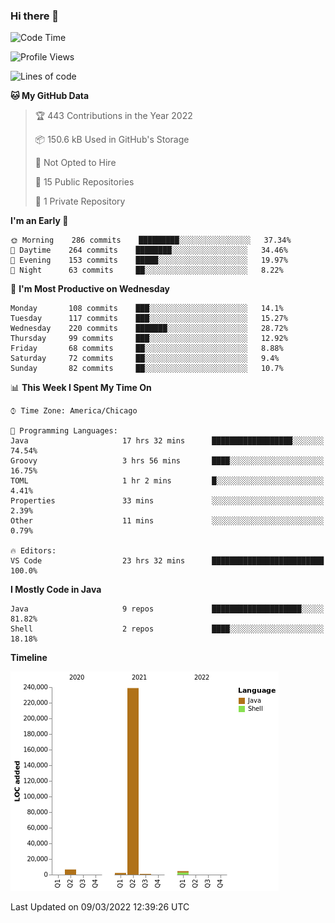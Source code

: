 ### Hi there 👋


<!--START_SECTION:waka-->
![Code Time](http://img.shields.io/badge/Code%20Time-2%2C132%20hrs%2046%20mins-blue)

![Profile Views](http://img.shields.io/badge/Profile%20Views-21-blue)

![Lines of code](https://img.shields.io/badge/From%20Hello%20World%20I%27ve%20Written-253%20Thousand%20lines%20of%20code-blue)

**🐱 My GitHub Data** 

> 🏆 443 Contributions in the Year 2022
 > 
> 📦 150.6 kB Used in GitHub's Storage 
 > 
> 🚫 Not Opted to Hire
 > 
> 📜 15 Public Repositories 
 > 
> 🔑 1 Private Repository 
 > 
**I'm an Early 🐤** 

```text
🌞 Morning    286 commits    █████████░░░░░░░░░░░░░░░░   37.34% 
🌆 Daytime    264 commits    ████████░░░░░░░░░░░░░░░░░   34.46% 
🌃 Evening    153 commits    █████░░░░░░░░░░░░░░░░░░░░   19.97% 
🌙 Night      63 commits     ██░░░░░░░░░░░░░░░░░░░░░░░   8.22%

```
📅 **I'm Most Productive on Wednesday** 

```text
Monday       108 commits    ███░░░░░░░░░░░░░░░░░░░░░░   14.1% 
Tuesday      117 commits    ███░░░░░░░░░░░░░░░░░░░░░░   15.27% 
Wednesday    220 commits    ███████░░░░░░░░░░░░░░░░░░   28.72% 
Thursday     99 commits     ███░░░░░░░░░░░░░░░░░░░░░░   12.92% 
Friday       68 commits     ██░░░░░░░░░░░░░░░░░░░░░░░   8.88% 
Saturday     72 commits     ██░░░░░░░░░░░░░░░░░░░░░░░   9.4% 
Sunday       82 commits     ██░░░░░░░░░░░░░░░░░░░░░░░   10.7%

```


📊 **This Week I Spent My Time On** 

```text
⌚︎ Time Zone: America/Chicago

💬 Programming Languages: 
Java                     17 hrs 32 mins      ██████████████████░░░░░░░   74.54% 
Groovy                   3 hrs 56 mins       ████░░░░░░░░░░░░░░░░░░░░░   16.75% 
TOML                     1 hr 2 mins         █░░░░░░░░░░░░░░░░░░░░░░░░   4.41% 
Properties               33 mins             ░░░░░░░░░░░░░░░░░░░░░░░░░   2.39% 
Other                    11 mins             ░░░░░░░░░░░░░░░░░░░░░░░░░   0.79%

🔥 Editors: 
VS Code                  23 hrs 32 mins      █████████████████████████   100.0%

```

**I Mostly Code in Java** 

```text
Java                     9 repos             ████████████████████░░░░░   81.82% 
Shell                    2 repos             ████░░░░░░░░░░░░░░░░░░░░░   18.18%

```


**Timeline**

![Chart not found](https://raw.githubusercontent.com/powercasgamer/powercasgamer/master/charts/bar_graph.png) 


 Last Updated on 09/03/2022 12:39:26 UTC
<!--END_SECTION:waka-->
